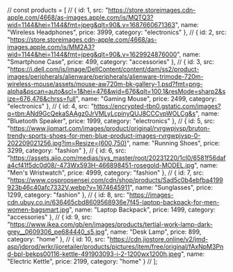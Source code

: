   // const products = [
    //     { id: 1, src: "https://store.storeimages.cdn-apple.com/4668/as-images.apple.com/is/MQTQ3?wid=1144&hei=1144&fmt=jpeg&qlt=90&.v=1687660671363", name: "Wireless Headphones", price: 3999, category: "electronics" },
    //     { id: 2, src: "https://store.storeimages.cdn-apple.com/4668/as-images.apple.com/is/MM2A3?wid=1144&hei=1144&fmt=jpeg&qlt=90&.v=1629924876000", name: "Smartphone Case", price: 499, category: "accessories" },
    //     { id: 3, src: "https://i.dell.com/is/image/DellContent/content/dam/ss2/product-images/peripherals/alienware/peripherals/alienware-trimode-720m-wireless-mouse/assets/mouse-aw720m-bk-gallery-1.psd?fmt=png-alpha&pscan=auto&scl=1&hei=476&wid=676&qlt=100,1&resMode=sharp2&size=676,476&chrss=full", name: "Gaming Mouse", price: 2499, category: "electronics" },
    //     { id: 4, src: "https://encrypted-tbn0.gstatic.com/images?q=tbn:ANd9GcQekaSAAgz0JrVMLyLcpinyQUJ8CCCvpWOLCg&s", name: "Bluetooth Speaker", price: 1999, category: "electronics" },
    //     { id: 5, src: "https://www.jiomart.com/images/product/original/rvrgwpjvsp/bruton-trendy-sports-shoes-for-men-blue-product-images-rvrgwpjvsp-0-202209021256.jpg?im=Resize=(600,750)", name: "Running Shoes", price: 3299, category: "fashion" },
    //     { id: 6, src: "https://assets.ajio.com/medias/sys_master/root/20231220/1cl0/6581f56dafa4cf41f5dc0d08/-473Wx593H-466898451-rosegold-MODEL.jpg", name: "Men's Wristwatch", price: 4999, category: "fashion" },
    //     { id: 7, src: "https://www.cospropsensei.com/cdn/shop/products/Sad5c0b4ebfba4199923b46c40afc7332V.webp?v=1674645911", name: "Sunglasses", price: 1299, category: "fashion" },
    //     { id: 8, src: "https://images-cdn.ubuy.co.in/636465cbd8609568936e7f45-laptop-backpack-for-men-women-bagsmart.jpg", name: "Laptop Backpack", price: 1499, category: "accessories" },
    //     { id: 9, src: "https://www.ikea.com/gb/en/images/products/tertial-work-lamp-dark-grey__0609306_pe684440_s5.jpg", name: "Desk Lamp", price: 899, category: "home" },
    //     { id: 10, src: "https://cdn.jiostore.online/v2/jmd-asp/jdprod/wrkr/jioretailer/products/pictures/item/free/original/fAxNpM3Pnd-bpl-bekps00116-kettle-491903093-i-2-1200wx1200h.jpeg", name: "Electric Kettle", price: 2199, category: "home" }
    // ];